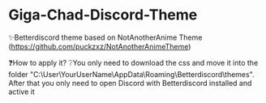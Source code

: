 # Giga-Chad-Discord-Theme
✨Betterdiscord theme based on NotAnotherAnime Theme (https://github.com/puckzxz/NotAnotherAnimeTheme)

❓How to apply it?
❔You only need to download the css and move it into the folder "C:\User\YourUserName\AppData\Roaming\Betterdiscord\themes". After that you only need to open Discord with Betterdiscord installed and active it
